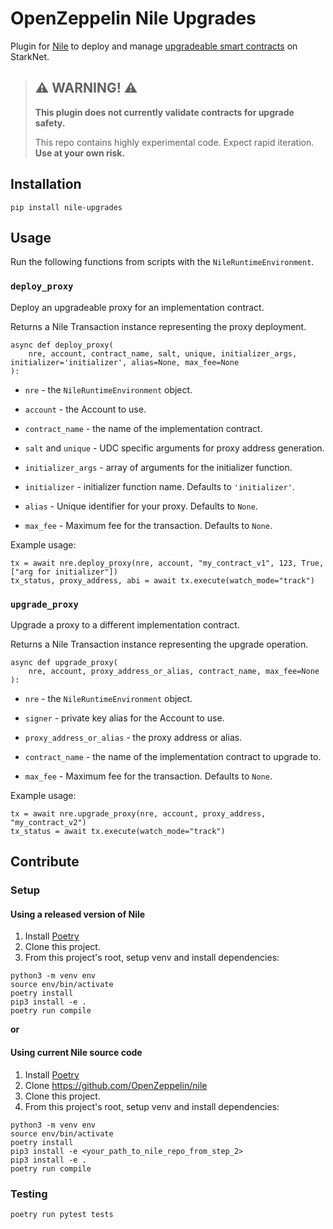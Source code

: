# OpenZeppelin Nile Upgrades

Plugin for [Nile](https://github.com/OpenZeppelin/nile) to deploy and manage [upgradeable smart contracts](https://docs.openzeppelin.com/contracts-cairo/proxies) on StarkNet.

> ## ⚠️ WARNING! ⚠️
>
> **This plugin does not currently validate contracts for upgrade safety.**
>
> This repo contains highly experimental code.
> Expect rapid iteration.
> **Use at your own risk.**

## Installation

```
pip install nile-upgrades
```

## Usage

Run the following functions from scripts with the `NileRuntimeEnvironment`.

### `deploy_proxy`

Deploy an upgradeable proxy for an implementation contract.

Returns a Nile Transaction instance representing the proxy deployment.

```
async def deploy_proxy(
    nre, account, contract_name, salt, unique, initializer_args, initializer='initializer', alias=None, max_fee=None
):
```

- `nre` - the `NileRuntimeEnvironment` object.

- `account` - the Account to use.

- `contract_name` - the name of the implementation contract.

- `salt` and `unique` - UDC specific arguments for proxy address generation.

- `initializer_args` - array of arguments for the initializer function.

- `initializer` - initializer function name. Defaults to `'initializer'`.

- `alias` - Unique identifier for your proxy. Defaults to `None`.

- `max_fee` - Maximum fee for the transaction. Defaults to `None`.

Example usage:
```
tx = await nre.deploy_proxy(nre, account, "my_contract_v1", 123, True, ["arg for initializer"])
tx_status, proxy_address, abi = await tx.execute(watch_mode="track")
```

### `upgrade_proxy`  

Upgrade a proxy to a different implementation contract.

Returns a Nile Transaction instance representing the upgrade operation.

```
async def upgrade_proxy(
    nre, account, proxy_address_or_alias, contract_name, max_fee=None
):
```

- `nre` - the `NileRuntimeEnvironment` object.

- `signer` - private key alias for the Account to use.

- `proxy_address_or_alias` - the proxy address or alias.

- `contract_name` - the name of the implementation contract to upgrade to.

- `max_fee` - Maximum fee for the transaction. Defaults to `None`.

Example usage:
```
tx = await nre.upgrade_proxy(nre, account, proxy_address, "my_contract_v2")
tx_status = await tx.execute(watch_mode="track")
```

## Contribute

### Setup

#### Using a released version of Nile

1. Install [Poetry](https://python-poetry.org/docs/#installation)
3. Clone this project.
4. From this project's root, setup venv and install dependencies:
```
python3 -m venv env
source env/bin/activate
poetry install
pip3 install -e .
poetry run compile
```

**or**

#### Using current Nile source code

1. Install [Poetry](https://python-poetry.org/docs/#installation)
2. Clone https://github.com/OpenZeppelin/nile
3. Clone this project.
4. From this project's root, setup venv and install dependencies:
```
python3 -m venv env
source env/bin/activate
poetry install
pip3 install -e <your_path_to_nile_repo_from_step_2>
pip3 install -e .
poetry run compile
```

### Testing

`poetry run pytest tests`
